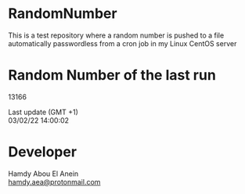 # RandomNumber    
This is a test repository where a random number is pushed to a file automatically passwordless from a cron job in my Linux CentOS server    
# Random Number of the last run   
13166
      
Last update (GMT +1)    
03/02/22 14:00:02
# Developer    
Hamdy Abou El Anein   
hamdy.aea@protonmail.com

